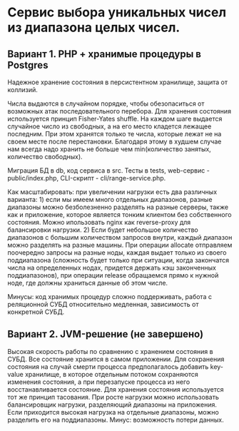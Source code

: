 # Сервис выбора уникальных чисел из диапазона целых чисел.

## Вариант 1. PHP + хранимые процедуры в Postgres

Надежное хранение состояния в персистентном хранилище, защита от коллизий.

Числа выдаются в случайном порядке, чтобы обезопаситься от возможных атак последовательного перебора.
Для хранения состояния используется принцип Fisher-Yates shuffle. На каждом шаге выдается случайное число из свободных, а на его место кладется лежащее последним.
При этом хранятся только те числа, которые лежат не на своем месте после перестановки. Благодаря этому в худшем случае нам всегда надо хранить не больше чем min(количество занятых, количество свободных).

Миграция БД в db, код сервиса в src. Тесты в tests, web-сервис - public/index.php, CLI-скрипт - cli/range-service.php.

Как масштабировать: при увеличении нагрузки есть два различных варианта: 1) если мы имеем много отдельных диапазонов, разные диапазоны можно безболезненно разделять на разные серверы, также как и приложение, которое является тонким клиентом без собственного состояния. Можно ипользовать nginx как reverse-proxy для балансировки нагрузки. 2) Если будет небольшое количество диапазонов с большим количеством запросов внутри, каждый диапазон можно разделять на разные машины. При операции allocate отправляем поочередно запросы на разные ноды, каждая выдает только из своего поддиапазона (сложность будет только при ситуации, когда закончатся числа на определенных нодах, придется держать кэш законченных поддиапазонов), при операции release обращаемся прямо к нужной ноде, где должны храниться данные об этом числе.

Минусы: код хранимых процедур сложно поддерживать, работа с реляционной СУБД относительно медленная, зависимость от конкретной СУБД.


## Вариант 2. JVM-решение (не завершено)

Высокая скорость работы по сравнению с хранением состояния в СУБД. 
Все состояние хранится в самом приложении. Для сохранения состояния на случай смерти процесса предполагалось добавить key-value хранилище, в которое отдельным потоком сохраняются изменения состояния, а при перезапуске процесса из него восстанавливается состояние. 
Для хранения состояния используется тот же принцип тасования. 
При росте нагрузки можно использовать балансировщик нагрузки, разделяющий диапазоны на приложения. Если приходится высокая нагрузка на отдельные диапазоны, можно разделить его на поддиапазоны.
Минус: возможность потери данных.
